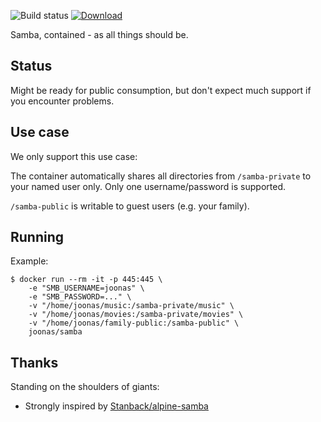 ![Build status](https://github.com/joonas-fi/samba/workflows/Build/badge.svg)
[![Download](https://img.shields.io/docker/pulls/joonas/samba.svg?style=for-the-badge)](https://hub.docker.com/r/joonas/samba/)

Samba, contained - as all things should be.


Status
------

Might be ready for public consumption, but don't expect much support if you encounter problems.


Use case
--------

We only support this use case:

The container automatically shares all directories from `/samba-private` to your named user only.
Only one username/password is supported.

`/samba-public` is writable to guest users (e.g. your family).


Running
-------

Example:

```
$ docker run --rm -it -p 445:445 \
	-e "SMB_USERNAME=joonas" \
	-e "SMB_PASSWORD=..." \
	-v "/home/joonas/music:/samba-private/music" \
	-v "/home/joonas/movies:/samba-private/movies" \
	-v "/home/joonas/family-public:/samba-public" \
	joonas/samba
```


Thanks
------

Standing on the shoulders of giants:

- Strongly inspired by [Stanback/alpine-samba](https://github.com/Stanback/alpine-samba)
